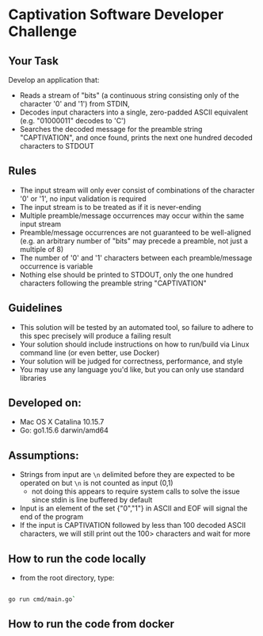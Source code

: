 # Captivation Software Developer Challenge

## Your Task
Develop an application that:
- Reads a stream of "bits" (a continuous string consisting only of the character '0' and '1') from STDIN,
- Decodes input characters into a single, zero-padded ASCII equivalent (e.g. "01000011" decodes to 'C')
- Searches the decoded message for the preamble string "CAPTIVATION", and once found, prints the next one hundred decoded characters to STDOUT

## Rules
- The input stream will only ever consist of combinations of the character '0' or '1', no input validation is required
- The input stream is to be treated as if it is never-ending
- Multiple preamble/message occurrences may occur within the same input stream
- Preamble/message occurrences are not guaranteed to be well-aligned (e.g. an arbitrary number of "bits" may precede a preamble, not just a multiple of 8)
- The number of '0' and '1' characters between each preamble/message occurrence is variable 
- Nothing else should be printed to STDOUT, only the one hundred characters following the preamble string "CAPTIVATION"

## Guidelines
- This solution will be tested by an automated tool, so failure to adhere to this spec precisely will produce a failing result 
- Your solution should include instructions on how to run/build via Linux command line (or even better, use Docker)
- Your solution will be judged for correctness, performance, and style
- You may use any language you'd like, but you can only use standard libraries



## Developed on:
- Mac OS X Catalina 10.15.7
- Go: go1.15.6 darwin/amd64

## Assumptions:
- Strings from input are `\n` delimited before they are expected to be operated on but `\n` is not counted as input (0,1) 
  - not doing this appears to require system calls to solve the issue since stdin is line buffered by default
- Input is an element of the set {"0","1"} in ASCII and EOF will signal the end of the program
- If the input is CAPTIVATION followed by less than 100 decoded ASCII characters, we will still print out the 100> characters and wait for more

## How to run the code locally
- from the root directory, type:

```bash

go run cmd/main.go`

```

## How to run the code from docker




